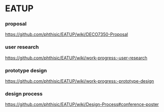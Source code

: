 # EATUP
### proposal

https://github.com/phthisic/EATUP/wiki/DECO7350-Proposal

### user research

https://github.com/phthisic/EATUP/wiki/work-progress:-user-research

### prototype design

https://github.com/phthisic/EATUP/wiki/work-progress:-prototype-design

### design process

https://github.com/phthisic/EATUP/wiki/Design-Process#conference-poster


